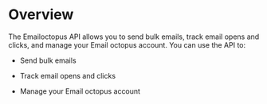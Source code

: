 # Overview

The Emailoctopus API allows you to send bulk emails, track email opens and clicks, and manage your Email octopus account. You can use the API to:

- Send bulk emails

- Track email opens and clicks

- Manage your Email octopus account
